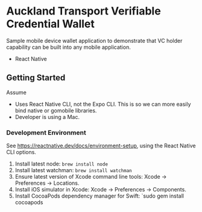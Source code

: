 # Auckland Transport Verifiable Credential Wallet

Sample mobile device wallet application to demonstrate that VC holder capability can be built into any mobile application.

* React Native

## Getting Started ##

Assume

* Uses React Native CLI, not the Expo CLI. This is so we can more easily bind native or gomobile libraries.
* Developer is using a Mac.

### Development Environment ###

See https://reactnative.dev/docs/environment-setup, using the React Native CLI options.

1. Install latest node: `brew install node`
2. Install latest watchman: `brew install watchman`
3. Ensure latest version of Xcode command line tools: Xcode -> Preferences -> Locations.
4. Install iOS simulator in Xcode: Xcode -> Preferences -> Components.
5. Install CocoaPods dependency manager for Swift: `sudo gem install cocoapods
